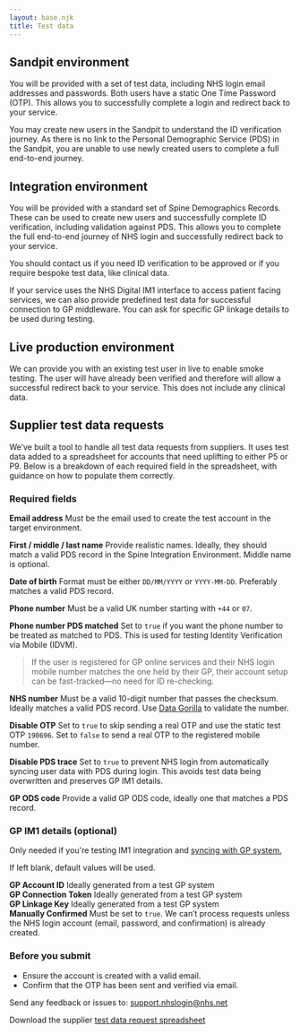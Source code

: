 ```yaml
---
layout: base.njk
title: Test data
---
```


## Sandpit environment

You will be provided with a set of test data, including NHS login email addresses and passwords. Both users have a static One Time Password (OTP). This allows you to successfully complete a login and redirect back to your service.

You may create new users in the Sandpit to understand the ID verification journey. As there is no link to the Personal Demographic Service (PDS) in the Sandpit, you are unable to use newly created users to complete a full end-to-end journey.

## Integration environment

You will be provided with a standard set of Spine Demographics Records. These can be used to create new users and successfully complete ID verification, including validation against PDS. This allows you to complete the full end-to-end journey of NHS login and successfully redirect back to your service. 

You should contact us if you need ID verification to be approved or if you require bespoke test data, like clinical data.

If your service uses the NHS Digital IM1 interface to access patient facing services, we can also provide predefined test data for successful connection to GP middleware. You can ask for specific GP linkage details to be used during testing.

## Live production environment

We can provide you with an existing test user in live to enable smoke testing. The user will have already been verified and therefore will allow a successful redirect back to your service. This does not include any clinical data.

## Supplier test data requests 

We’ve built a tool to handle all test data requests from suppliers. It uses test data added to a spreadsheet for accounts that need uplifting to either P5 or P9. Below is a breakdown of each required field in the spreadsheet, with guidance on how to populate them correctly.

### Required fields

**Email address** 
Must be the email used to create the test account in the target environment.

**First / middle / last name** 
Provide realistic names. Ideally, they should match a valid PDS record in the Spine Integration Environment.
Middle name is optional.

**Date of birth**
Format must be either `DD/MM/YYYY` or `YYYY-MM-DD`.
Preferably matches a valid PDS record.

**Phone number**
Must be a valid UK number starting with `+44` or `07`.

**Phone number PDS matched**
Set to `true` if you want the phone number to be treated as matched to PDS.
This is used for testing Identity Verification via Mobile (IDVM).

> If the user is registered for GP online services and their NHS login mobile number matches the one held by their GP, their account setup can be fast-tracked—no need for ID re-checking.

**NHS number**
Must be a valid 10-digit number that passes the checksum.
Ideally matches a valid PDS record.
Use [Data Gorilla](https://data-gorilla.uk/en/healthcare/nhs-number/) to validate the number.

**Disable OTP**
Set to `true` to skip sending a real OTP and use the static test OTP `190696`.
Set to `false` to send a real OTP to the registered mobile number.

**Disable PDS trace**
Set to `true` to prevent NHS login from automatically syncing user data with PDS during login.
This avoids test data being overwritten and preserves GP IM1 details.

**GP ODS code**
Provide a valid GP ODS code, ideally one that matches a PDS record.

### GP IM1 details (optional)

Only needed if you're testing IM1 integration and [syncing with GP system.](https://nhsconnect.github.io/nhslogin/gp-credentials/)

If left blank, default values will be used.

**GP Account ID** Ideally generated from a test GP system  
**GP Connection Token** Ideally generated from a test GP system  
**GP Linkage Key** Ideally generated from a test GP system  
**Manually Confirmed** Must be set to `true`. We can’t process requests unless the NHS login account (email, password, and confirmation) is already created.

### Before you submit

- Ensure the account is created with a valid email.
- Confirm that the OTP has been sent and verified via email.

Send any feedback or issues to: [support.nhslogin@nhs.net](mailto:support.nhslogin@nhs.net)

Download the supplier  [test data request spreadsheet]([mailto:support.nhslogin@nhs.net](https://github.com/nhsconnect/nhslogin/blob/main/Supplier-test-data-requests.xlsx?raw=true))

